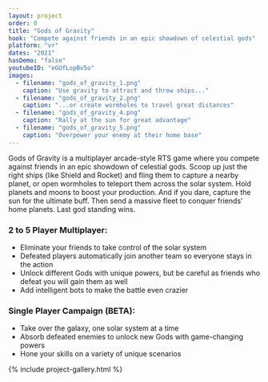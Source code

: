 ```yaml
---
layout: project
order: 0
title: "Gods of Gravity"
hook: "Compete against friends in an epic showdown of celestial gods"
platform: "vr"
dates: "2021"
hasDemo: "false"
youtubeID: "eGUfLopBv5o"
images:
  - filename: "gods_of_gravity_1.png"
    caption: "Use gravity to attract and throw ships..."
  - filename: "gods_of_gravity_2.png"
    caption: "...or create wormholes to travel great distances"
  - filename: "gods_of_gravity_4.png"
    caption: "Rally at the sun for great advantage"
  - filename: "gods_of_gravity_5.png"
    caption: "Overpower your enemy at their home base"
---
```

Gods of Gravity is a multiplayer arcade-style RTS game where you compete against friends in an epic showdown of celestial gods. Scoop up just the right ships (like Shield and Rocket) and fling them to capture a nearby planet, or open wormholes to teleport them across the solar system. Hold planets and moons to boost your production. And if you dare, capture the sun for the ultimate buff. Then send a massive fleet to conquer friends’ home planets. Last god standing wins.

### 2 to 5 Player Multiplayer:
* Eliminate your friends to take control of the solar system
* Defeated players automatically join another team so everyone stays in the action
* Unlock different Gods with unique powers, but be careful as friends who defeat you will gain them as well
* Add intelligent bots to make the battle even crazier

### Single Player Campaign (BETA):
* Take over the galaxy, one solar system at a time
* Absorb defeated enemies to unlock new Gods with game-changing powers
* Hone your skills on a variety of unique scenarios


{% include project-gallery.html %}
